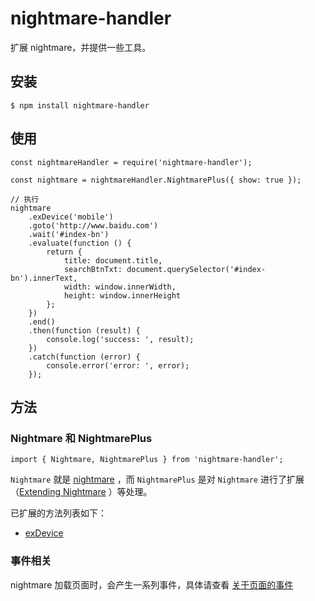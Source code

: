 # nightmare-handler

扩展 nightmare，并提供一些工具。

## 安装

```
$ npm install nightmare-handler
```

## 使用

```
const nightmareHandler = require('nightmare-handler');

const nightmare = nightmareHandler.NightmarePlus({ show: true });

// 执行
nightmare
    .exDevice('mobile')
    .goto('http://www.baidu.com')
    .wait('#index-bn')
    .evaluate(function () {
        return {
            title: document.title,
            searchBtnTxt: document.querySelector('#index-bn').innerText,
            width: window.innerWidth,
            height: window.innerHeight
        };
    })
    .end()
    .then(function (result) {
        console.log('success: ', result);
    })
    .catch(function (error) {
        console.error('error: ', error);
    });
```

## 方法

### Nightmare 和 NightmarePlus

```
import { Nightmare, NightmarePlus } from 'nightmare-handler';
```

`Nightmare` 就是 [nightmare](https://www.npmjs.com/package/nightmare) ，而 `NightmarePlus` 是对 `Nightmare` 进行了扩展（[Extending Nightmare](https://github.com/segmentio/nightmare#extending-nightmare) ）等处理。

已扩展的方法列表如下：

- [exDevice](docs/exDevice.md)

### 事件相关

nightmare 加载页面时，会产生一系列事件，具体请查看 [关于页面的事件](docs/events.md)